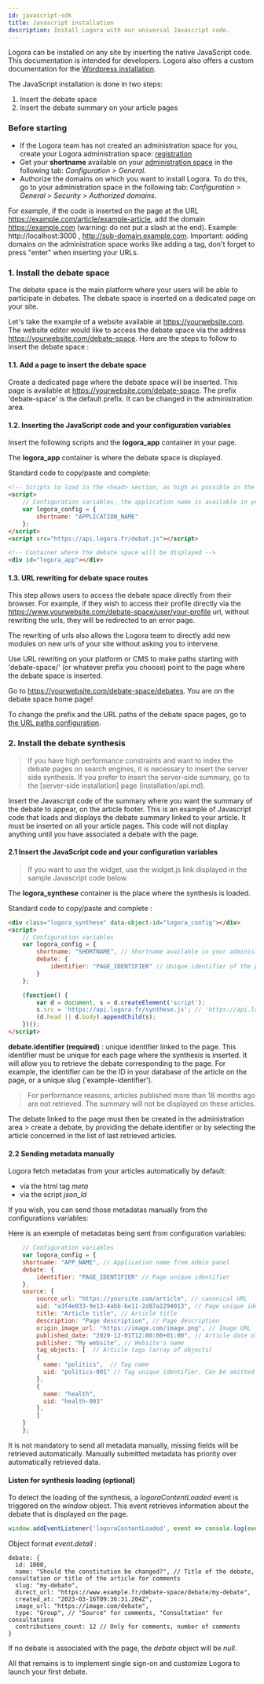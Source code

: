 ```yaml
---
id: javascript-sdk
title: Javascript installation
description: Install Logora with our universal Javascript code.
---
```


Logora can be installed on any site by inserting the native JavaScript code. This documentation is intended for developers. Logora also offers a custom documentation for the [Wordpress installation](installation/wordpress).

The JavaScript installation is done in two steps:
1. Insert the debate space
2. Insert the debate summary on your article pages
	 
### Before starting 

- If the Logora team has not created an administration space for you, create your Logora administration space: [registration](https://logora.fr/signup)
- Get your **shortname** available on your [administration space](https://admin.logora.fr) in the following tab: *Configuration > General*.
- Authorize the domains on which you want to install Logora. To do this, go to your administration space in the following tab: *Configuration > General > Security > Authorized domains*.

For example, if the code is inserted on the page at the URL https://example.com/article/example-article, add the domain https://example.com (warning: do not put a slash at the end). Example: http://localhost:3000 , http://sub-domain.example.com. Important: adding domains on the administration space works like adding a tag, don't forget to press "enter" when inserting your URLs.

### 1. Install the debate space

The debate space is the main platform where your users will be able to participate in debates. The debate space is inserted on a dedicated page on your site. 

Let's take the example of a website available at https://yourwebsite.com. The website editor would like to access the debate space via the address https://yourwebsite.com/debate-space. Here are the steps to follow to insert the debate space :

#### 1.1. Add a page to insert the debate space

Create a dedicated page where the debate space will be inserted. This page is available at https://yourwebsite.com/debate-space. The prefix 'debate-space' is the default prefix. It can be changed in the administration area.

#### 1.2. Inserting the JavaScript code and your configuration variables

Insert the following scripts and the **logora_app** container in your page. 

The **logora_app** container is where the debate space is displayed.

Standard code to copy/paste and complete: 

```html
<!-- Scripts to load in the <head> section, as high as possible in the page -->
<script>
    // Configuration variables, the application name is available in your administration panel
    var logora_config = {
        shortname: "APPLICATION_NAME"
    };
</script>
<script src="https://api.logora.fr/debat.js"></script>

<!-- Container where the debate space will be displayed -->
<div id="logora_app"></div>

```

#### 1.3. URL rewriting for debate space routes

This step allows users to access the debate space directly from their browser. 
For example, if they wish to access their profile directly via the https://www.yourwebsite.com/debate-space/user/your-profile url, without rewriting the urls, they will be redirected to an error page. 

The rewriting of urls also allows the Logora team to directly add new modules on new urls of your site without asking you to intervene. 

Use URL rewriting on your platform or CMS to make paths starting with 'debate-space/' (or whatever prefix you choose) point to the page where the debate space is inserted.

Go to https://yourwebsite.com/debate-space/debates. You are on the debate space home page!

To change the prefix and the URL paths of the debate space pages, go to [the URL paths configuration](configuration/routes.md).

### 2. Install the debate synthesis

> If you have high performance constraints and want to index the debate pages on search engines, it is necessary to insert the server side synthesis. If you prefer to insert the server-side summary, go to the [server-side installation] page (installation/api.md).

Insert the Javascript code of the summary where you want the summary of the debate to appear, on the article footer. This is an example of Javascript code that loads and displays the debate summary linked to your article. It must be inserted on all your article pages. This code will not display anything until you have associated a debate with the page.


#### 2.1 Insert the JavaScript code and your configuration variables

> If you want to use the widget, use the widget.js link displayed in the sample Javascript code below. 

The **logora_synthese** container is the place where the synthesis is loaded.

Standard code to copy/paste and complete :

```html
<div class="logora_synthese" data-object-id="logora_config"></div>
<script>
    // Configuration variables
    var logora_config = {
        shortname: "SHORTNAME", // Shortname available in your administration space
        debate: {
            identifier: "PAGE_IDENTIFIER" // Unique identifier of the page
        }
    };

    (function() {
        var d = document, s = d.createElement('script');
        s.src = 'https://api.logora.fr/synthese.js'; // 'https://api.logora.fr/widget.js' for the widget
        (d.head || d.body).appendChild(s);
    })();
</script>
```

**debate.identifier (required)** : unique identifier linked to the page. This identifier must be unique for each page where the synthesis is inserted. It will allow you to retrieve the debate corresponding to the page. For example, the identifier can be the ID in your database of the article on the page, or a unique slug ('example-identifier').

> For performance reasons, articles published more than 18 months ago are not retrieved. The summary will not be displayed on these articles.

The debate linked to the page must then be created in the administration area > create a debate, by providing the debate.identifier or by selecting the article concerned in the list of last retrieved articles. 

#### 2.2 Sending metadata manually

Logora fetch metadatas from your articles automatically by default:
- via the html tag _meta_
- via the script _json_ld_

If you wish, you can send those metadatas manually from the configurations variables:

Here is an exemple of metadatas being sent from configuration variables:

```javascript
    // Configuration variables
    var logora_config = {
	shortname: "APP_NAME", // Application name from admin panel
	debate: {
	    identifier: "PAGE_IDENTIFIER" // Page unique identifier
	},
	source: {
	    source_url: "https://yoursite.com/article", // canonical URL
	    uid: "a3f4e033-9e13-4abb-be11-2d87a2294013", // Page unique identifier
	    title: "Article title", // Article title
	    description: "Page description", // Page description
	    origin_image_url: "https://image.com/image.png", // Image URL
	    published_date: "2020-12-01T12:00:00+01:00", // Article date of publishing (format ISO_8601)
	    publisher: "My website", // Website's name
	    tag_objects: [  // Article tags (array of objects)
		{ 
		  name: "politics",  // Tag name
		  uid: "politics-001" // Tag unique identifier. Can be omitted if name is already unique
		}, 
		{ 
		  name: "health", 
		  uid: "health-003" 
		},
	    ]
	}
    };
```

It is not mandatory to send all metadata manually, missing fields will be retrieved automatically. Manually submitted metadata has priority over automatically retrieved data.

#### Listen for synthesis loading (optional)

To detect the loading of the synthesis, a _logoraContentLoaded_ event is triggered on the _window_ object.
This event retrieves information about the debate that is displayed on the page.

```javascript
window.addEventListener('logoraContentLoaded', event => console.log(event.detail));
```
Object format _event.detail_ :
```
debate: {
  id: 1000,
  name: "Should the constitution be changed?", // Title of the debate, consultation or title of the article for comments
  slug: "my-debate",
  direct_url: "https://www.example.fr/debate-space/debate/my-debate",
  created_at: "2023-03-16T09:36:31.204Z",
  image_url: "https://image.com/debate",
  type: "Group", // "Source" for comments, "Consultation" for consultations
  contributions_count: 12 // Only for comments, number of comments
}
```
If no debate is associated with the page, the _debate_ object will be _null_.


All that remains is to implement single sign-on and customize Logora to launch your first debate. 

